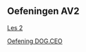 ## Oefeningen AV2

[Les 2](https://github.com/huifeh/oefeningenles2_Anthony)

[Oefening DOG.CEO](https://github.com/huifeh/dog.ceo)